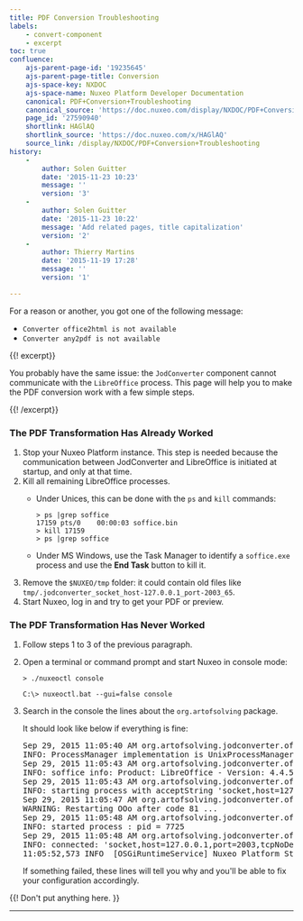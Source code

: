 ```yaml
---
title: PDF Conversion Troubleshooting
labels:
    - convert-component
    - excerpt
toc: true
confluence:
    ajs-parent-page-id: '19235645'
    ajs-parent-page-title: Conversion
    ajs-space-key: NXDOC
    ajs-space-name: Nuxeo Platform Developer Documentation
    canonical: PDF+Conversion+Troubleshooting
    canonical_source: 'https://doc.nuxeo.com/display/NXDOC/PDF+Conversion+Troubleshooting'
    page_id: '27590940'
    shortlink: HAGlAQ
    shortlink_source: 'https://doc.nuxeo.com/x/HAGlAQ'
    source_link: /display/NXDOC/PDF+Conversion+Troubleshooting
history:
    - 
        author: Solen Guitter
        date: '2015-11-23 10:23'
        message: ''
        version: '3'
    - 
        author: Solen Guitter
        date: '2015-11-23 10:22'
        message: 'Add related pages, title capitalization'
        version: '2'
    - 
        author: Thierry Martins
        date: '2015-11-19 17:28'
        message: ''
        version: '1'

---
```

For a reason or another, you got one of the following message:

*   `Converter office2html is not available`
*   `Converter any2pdf is not available`

{{! excerpt}}

You probably have the same issue: the `JodConverter` component cannot communicate with the `LibreOffice` process. This page will help you to make the PDF conversion work with a few simple steps.

{{! /excerpt}}

### The PDF Transformation Has Already Worked

1.  Stop your Nuxeo Platform instance. This step is needed because the communication between JodConverter and LibreOffice is initiated at startup, and only at that time.
2.  Kill all remaining LibreOffice processes.
    *   Under Unices, this can be done with the `ps` and `kill` commands:

        ```
        > ps |grep soffice
        17159 pts/0    00:00:03 soffice.bin
        > kill 17159
        > ps |grep soffice
        ```

    *   Under MS Windows, use the Task Manager to identify a `soffice.exe` process and use the **End Task** button to kill it.
3.  Remove the `$NUXEO/tmp` folder: it could contain old files like `tmp/.jodconverter_socket_host-127.0.0.1_port-2003_65`.
4.  Start Nuxeo, log in and try to get your PDF or preview.

### The PDF Transformation Has Never Worked

1.  Follow steps 1 to 3 of the previous paragraph.
2.  Open a terminal or command prompt and start Nuxeo in console mode:

    ```
    > ./nuxeoctl console
    ```

    ```
    C:\> nuxeoctl.bat --gui=false console
    ```

3.  Search in the console the lines about the&nbsp;`org.artofsolving` package.

    It should look like below if everything is fine:

    <pre>Sep 29, 2015 11:05:40 AM org.artofsolving.jodconverter.office.ProcessPoolOfficeManager <init>
    INFO: ProcessManager implementation is UnixProcessManager
    Sep 29, 2015 11:05:43 AM org.artofsolving.jodconverter.office.OfficeVersionDescriptor <init>
    INFO: soffice info: Product: LibreOffice - Version: 4.4.5.2 - useGnuStyleLongOptions: true
    Sep 29, 2015 11:05:43 AM org.artofsolving.jodconverter.office.OfficeProcess doStart
    INFO: starting process with acceptString 'socket,host=127.0.0.1,port=2003,tcpNoDelay=1' and profileDir '/home/nuxeo/nuxeo-cap-tomcat/tmp/.jodconverter_socket_host-127.0.0.1_port-2003_58'
    Sep 29, 2015 11:05:47 AM org.artofsolving.jodconverter.office.OfficeProcess doStart
    WARNING: Restarting OOo after code 81 ...
    Sep 29, 2015 11:05:48 AM org.artofsolving.jodconverter.office.OfficeProcess doStart
    INFO: started process : pid = 7725
    Sep 29, 2015 11:05:48 AM org.artofsolving.jodconverter.office.OfficeConnection connect
    INFO: connected: 'socket,host=127.0.0.1,port=2003,tcpNoDelay=1'
    11:05:52,573 INFO  [OSGiRuntimeService] Nuxeo Platform Started</init></init></pre>

    If something failed, these lines will tell you why and you'll be able to fix your configuration accordingly.

{{! Don't put anything here. }}

* * *